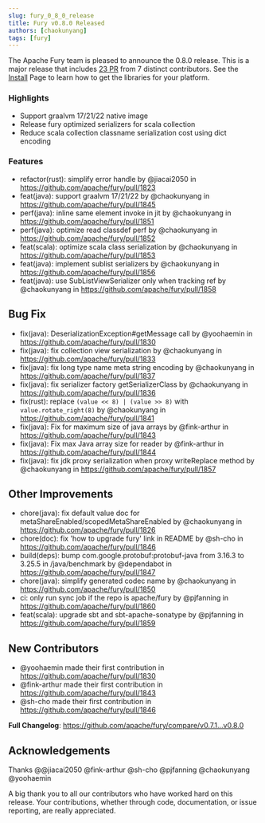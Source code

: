 ```yaml
---
slug: fury_0_8_0_release
title: Fury v0.8.0 Released
authors: [chaokunyang]
tags: [fury]
---
```


The Apache Fury team is pleased to announce the 0.8.0 release. This is a major release that includes [23 PR](https://github.com/apache/fury/compare/v0.7.1...v0.8.0) from 7 distinct contributors. See the [Install](https://fury.apache.org/docs/start/install) Page to learn how to get the libraries for your platform.

### Highlights

* Support graalvm 17/21/22 native image
* Release fury optimized serializers for scala collection
* Reduce scala collection classname serialization cost using dict encoding

### Features

* refactor(rust): simplify error handle by @jiacai2050 in https://github.com/apache/fury/pull/1823
* feat(java): support graalvm 17/21/22 by @chaokunyang in https://github.com/apache/fury/pull/1845
* perf(java): inline same element invoke in jit by @chaokunyang in https://github.com/apache/fury/pull/1851
* perf(java): optimize read classdef perf by @chaokunyang in https://github.com/apache/fury/pull/1852
* feat(scala): optimize scala class serialization by @chaokunyang in https://github.com/apache/fury/pull/1853
* feat(java): implement sublist serializers by @chaokunyang in https://github.com/apache/fury/pull/1856
* feat(java): use SubListViewSerializer only when tracking ref by @chaokunyang in https://github.com/apache/fury/pull/1858

## Bug Fix

* fix(java): DeserializationException#getMessage call by @yoohaemin in https://github.com/apache/fury/pull/1830
* fix(java): fix collection view serialization by @chaokunyang in https://github.com/apache/fury/pull/1833
* fix(java): fix long type name meta string encoding by @chaokunyang in https://github.com/apache/fury/pull/1837
* fix(java): fix serializer factory getSerializerClass by @chaokunyang in https://github.com/apache/fury/pull/1836
* fix(rust): replace `(value << 8) | (value >> 8)` with `value.rotate_right(8)` by @chaokunyang in https://github.com/apache/fury/pull/1841
* fix(java): Fix for maximum size of java arrays by @fink-arthur in https://github.com/apache/fury/pull/1843
* fix(java): Fix max Java array size for reader by @fink-arthur in https://github.com/apache/fury/pull/1844
* fix(java): fix jdk proxy serialization when proxy writeReplace method by @chaokunyang in https://github.com/apache/fury/pull/1857

## Other Improvements

* chore(java): fix default value doc for metaShareEnabled/scopedMetaShareEnabled by @chaokunyang in https://github.com/apache/fury/pull/1826
* chore(doc): fix 'how to upgrade fury' link in README by @sh-cho in https://github.com/apache/fury/pull/1846
* build(deps): bump com.google.protobuf:protobuf-java from 3.16.3 to 3.25.5 in /java/benchmark by @dependabot in https://github.com/apache/fury/pull/1847
* chore(java): simplify generated codec name by @chaokunyang in https://github.com/apache/fury/pull/1850
* ci: only run sync job if the repo is apache/fury by @pjfanning in https://github.com/apache/fury/pull/1860
* feat(scala): upgrade sbt and sbt-apache-sonatype by @pjfanning in https://github.com/apache/fury/pull/1859

## New Contributors

* @yoohaemin made their first contribution in https://github.com/apache/fury/pull/1830
* @fink-arthur made their first contribution in https://github.com/apache/fury/pull/1843
* @sh-cho made their first contribution in https://github.com/apache/fury/pull/1846

**Full Changelog**: https://github.com/apache/fury/compare/v0.7.1...v0.8.0

## Acknowledgements

Thanks @@jiacai2050 @fink-arthur @sh-cho @pjfanning @chaokunyang @yoohaemin

A big thank you to all our contributors who have worked hard on this release. Your contributions, whether through code,
documentation, or issue reporting, are really appreciated.
